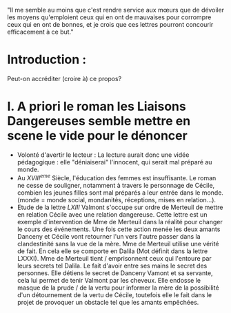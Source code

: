 "Il me semble au moins que c'est rendre service aux mœurs que de dévoiler les moyens qu'emploient ceux qui en ont de mauvaises pour corrompre ceux qui en ont de bonnes, et je crois que ces lettres pourront concourir efficacement à ce but." 

# Introduction :
Peut-on accréditer (croire à) ce propos?

# I. A priori le roman les Liaisons Dangereuses semble mettre en scene le vide pour le dénoncer

- Volonté d'avertir le lecteur : La lecture aurait donc une vidée pédagogique : elle "déniaiserai" l'innocent, qui serait mal préparé au monde.
- Au $XVIII^{eme}$ Siècle, l'éducation des femmes est insuffisante. Le roman ne cesse de souligner, notamment à travers le personnage de Cécile, combien les jeunes filles sont mal préparés a leur entrée dans le monde. (monde = monde social, mondanités, réceptions, mises en relation...).
- Etude de la lettre $LXIII$ Valmont s'occupe sur ordre de Merteuil de mettre en relation Cécile avec une relation dangereuse. Cette lettre est un exemple d'intervention de Mme de Merteuil dans la réalité pour changer le cours des événements. Une fois cette action menée les deux amants Danceny et Cécile vont retourner l'un vers l'autre passer dans la clandestinité sans la vue de la mère. Mme de Merteuil utilise une vérité de fait. En cela elle se comporte en Dalila (Mot définit dans la lettre LXXXI). Mme de Merteuil tient / emprisonnent ceux qui l'entoure par leurs secrets tel Dalila. Le fait d'avoir entre ses mains le secret des personnes. Elle détiens le secret de Danceny Vamont et sa servante, cela lui permet de tenir Valmont par les cheveux. Elle endosse le masque de la prude / de la vertu pour informer la mère de la possibilité d'un détournement de la vertu de Cécile, toutefois elle le fait dans le projet de provoquer un obstacle tel que les amants empêchées. 


